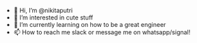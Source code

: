 - 👋 Hi, I’m @nikitaputri
- 👀 I’m interested in cute stuff
- 🌱 I’m currently learning on how to be a great engineer
- 📫 How to reach me slack or message me on whatsapp/signal!

<!---
nikitaputri/nikitaputri is a ✨ special ✨ repository because its `README.md` (this file) appears on your GitHub profile.
You can click the Preview link to take a look at your changes.
--->
